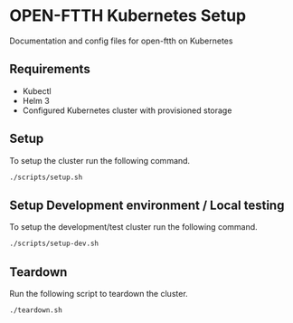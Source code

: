 # OPEN-FTTH Kubernetes Setup

Documentation and config files for open-ftth on Kubernetes

## Requirements

* Kubectl
* Helm 3
* Configured Kubernetes cluster with provisioned storage

## Setup

To setup the cluster run the following command.

``` sh
./scripts/setup.sh
```

## Setup Development environment / Local testing

To setup the development/test cluster run the following command.

``` sh
./scripts/setup-dev.sh
```

## Teardown

Run the following script to teardown the cluster.

``` sh
./teardown.sh
```

